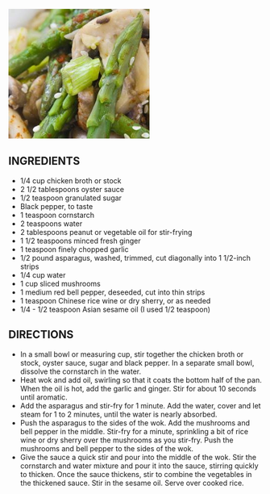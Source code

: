 ![](./images/db124dd4-0d29-409f-8704-2843da8ce01f.jpg)

## INGREDIENTS
- 1/4 cup chicken broth or stock
- 2 1/2 tablespoons oyster sauce
- 1/2 teaspoon granulated sugar
- Black pepper, to taste
- 1 teaspoon cornstarch
- 2 teaspoons water
- 2 tablespoons peanut or vegetable oil for stir-frying
- 1 1/2 teaspoons minced fresh ginger
- 1 teaspoon finely chopped garlic
- 1/2 pound asparagus, washed, trimmed, cut diagonally into 1 1/2-inch strips
- 1/4 cup water
- 1 cup sliced mushrooms
- 1 medium red bell pepper, deseeded, cut into thin strips
- 1 teaspoon Chinese rice wine or dry sherry, or as needed
- 1/4 - 1/2 teaspoon Asian sesame oil (I used 1/2 teaspoon)

## DIRECTIONS
- In a small bowl or measuring cup, stir together the chicken broth or stock, oyster sauce, sugar and black pepper. In a separate small bowl, dissolve the cornstarch in the water.
- Heat wok and add oil, swirling so that it coats the bottom half of the pan. When the oil is hot, add the garlic and ginger. Stir for about 10 seconds until aromatic.
- Add the asparagus and stir-fry for 1 minute. Add the water, cover and let steam for 1 to 2 minutes, until the water is nearly absorbed.
- Push the asparagus to the sides of the wok. Add the mushrooms and bell pepper in the middle. Stir-fry for a minute, sprinkling a bit of rice wine or dry sherry over the mushrooms as you stir-fry. Push the mushrooms and bell pepper to the sides of the wok.
- Give the sauce a quick stir and pour into the middle of the wok. Stir the cornstarch and water mixture and pour it into the sauce, stirring quickly to thicken. Once the sauce thickens, stir to combine the vegetables in the thickened sauce. Stir in the sesame oil. Serve over cooked rice.
